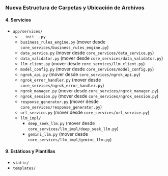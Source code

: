 ### Nueva Estructura de Carpetas y Ubicación de Archivos

#### 4. **Servicios**
- `app/services/`
  - `__init__.py`
  - `business_rules_engine.py` (mover desde `core_services/business_rules_engine.py`)
  - `data_service.py` (mover desde `core_services/data_service.py`)
  - `data_validator.py` (mover desde `core_services/data_validator.py`)
  - `llm_client.py` (mover desde `core_services/llm_client.py`)
  - `model_config.py` (mover desde `core_services/model_config.py`)
  - `ngrok_api.py` (mover desde `core_services/ngrok_api.py`)
  - `ngrok_error_handler.py` (mover desde `core_services/ngrok_error_handler.py`)
  - `ngrok_manager.py` (mover desde `core_services/ngrok_manager.py`)
  - `ngrok_session.py` (mover desde `core_services/ngrok_session.py`)
  - `response_generator.py` (mover desde `core_services/response_generator.py`)
  - `url_service.py` (mover desde `core_services/url_service.py`)
  - `llm_impl/`
    - `deep_seek_llm.py` (mover desde `core_services/llm_impl/deep_seek_llm.py`)
    - `gemini_llm.py` (mover desde `core_services/llm_impl/gemini_llm.py`)


#### 9. **Estáticos y Plantillas**
- `static/`
- `templates/`
